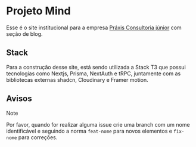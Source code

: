 # Projeto Mind

Esse é o site institucional para a empresa [Práxis Consultoria júnior](https://www.instagram.com/praxisconsultoriajr) com seção de blog.

## Stack

Para a construção desse site, está sendo utilizada a Stack T3 que possui tecnologias como Nextjs, Prisma, NextAuth e tRPC, juntamente com as bibliotecas externas shadcn, Cloudinary e Framer motion.

## Avisos

> [!NOTE]
> Por favor, quando for realizar alguma issue crie uma branch com um nome identificável e seguindo a norma `feat-nome` para novos elementos e `fix-nome` para correções.
